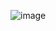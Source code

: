![image](https://user-images.githubusercontent.com/98544175/224419006-e7aface5-e35a-4b17-9f14-4c2d0029022b.png)
